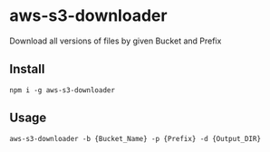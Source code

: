 # aws-s3-downloader

Download all versions of files by given Bucket and Prefix

## Install

```shell
npm i -g aws-s3-downloader
```

## Usage

```shell
aws-s3-downloader -b {Bucket_Name} -p {Prefix} -d {Output_DIR}
```